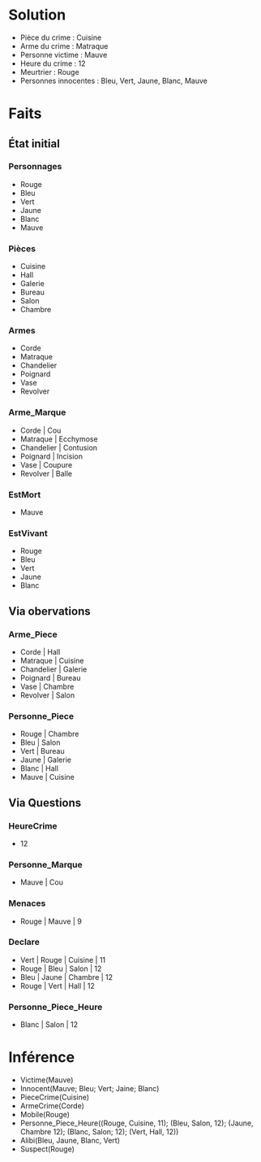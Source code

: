 
# Solution
- Pièce du crime : Cuisine
- Arme du crime : Matraque
- Personne victime : Mauve
- Heure du crime : 12
- Meurtrier : Rouge
- Personnes innocentes : Bleu, Vert, Jaune, Blanc, Mauve


# Faits
## État initial
### Personnages 
- Rouge
- Bleu
- Vert
- Jaune
- Blanc
- Mauve

### Pièces
- Cuisine
- Hall
- Galerie
- Bureau
- Salon
- Chambre

### Armes
- Corde
- Matraque
- Chandelier
- Poignard
- Vase
- Revolver

### Arme_Marque
- Corde | Cou
- Matraque | Ecchymose
- Chandelier | Contusion
- Poignard | Incision
- Vase | Coupure
- Revolver | Balle

### EstMort
- Mauve

### EstVivant
- Rouge
- Bleu
- Vert
- Jaune
- Blanc

## Via obervations
### Arme_Piece
- Corde | Hall
- Matraque | Cuisine
- Chandelier | Galerie
- Poignard | Bureau
- Vase | Chambre
- Revolver | Salon

### Personne_Piece
- Rouge  | Chambre
- Bleu | Salon
- Vert | Bureau
- Jaune | Galerie
- Blanc | Hall
- Mauve | Cuisine

## Via Questions
### HeureCrime
- 12

### Personne_Marque
- Mauve | Cou

### Menaces
- Rouge | Mauve | 9

### Declare
- Vert | Rouge | Cuisine | 11
- Rouge | Bleu | Salon | 12
- Bleu | Jaune | Chambre | 12
- Rouge | Vert | Hall | 12

### Personne_Piece_Heure
- Blanc | Salon | 12

# Inférence
- Victime(Mauve)
- Innocent(Mauve; Bleu; Vert; Jaine; Blanc)
- PieceCrime(Cuisine)
- ArmeCrime(Corde)
- Mobile(Rouge)
- Personne_Piece_Heure((Rouge, Cuisine, 11); (Bleu, Salon, 12); (Jaune, Chambre 12); (Blanc, Salon; 12); (Vert, Hall, 12))
- Alibi(Bleu, Jaune, Blanc, Vert)
- Suspect(Rouge)